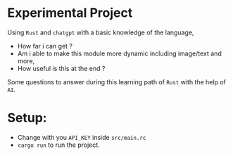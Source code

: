 # Experimental Project

Using `Rust` and `chatgpt` with a basic knowledge of the language,
- How far i can get ?
- Am i able to make this module more dynamic including image/text and more,
- How useful is this at the end ?

Some questions to answer during this learning path of `Rust` with the help of `AI`.

# Setup:

- Change with you `API_KEY` inside `src/main.rc`
- `cargo run` to run the project.

